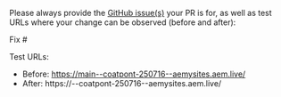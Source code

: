 Please always provide the [GitHub issue(s)](../issues) your PR is for, as well as test URLs where your change can be observed (before and after):

Fix #<gh-issue-id>

Test URLs:
- Before: https://main--coatpont-250716--aemysites.aem.live/
- After: https://<branch>--coatpont-250716--aemysites.aem.live/
